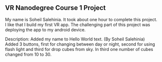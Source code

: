 VR Nanodegree Course 1 Project
-------------------------------------------------------------------------------
My name is Soheil Salehinia.
It took about one hour to complete this project.
I like that I build my first VR app.
The challenging part of this project was deploying the app to my android device.

Description:
Added my name to Hello World text. (By Soheil Salehinia)
Added 3 buttons, first for changing between day or night, second for using flash light and third for drop cubes from sky.
In third one number of cubes changed from 10 to 30.
